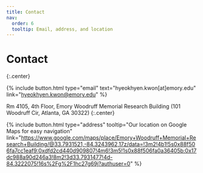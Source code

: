 ```yaml
---
title: Contact
nav:
  order: 6
  tooltip: Email, address, and location
---
```


# Contact
{:.center}


{%
  include button.html
  type="email"
  text="hyeokhyen.kwon[at]emory.edu"
  link="hyeokhyen.kwon@emory.edu"
%}

Rm 4105, 4th Floor, Emory Woodruff Memorial Research Building (101 Woodruff Cir, Atlanta, GA 30322)
{:.center}

{%
  include button.html
  type="address"
  tooltip="Our location on Google Maps for easy navigation"
  link="https://www.google.com/maps/place/Emory+Woodruff+Memorial+Research+Building/@33.7931521,-84.3243962,17z/data=!3m2!4b1!5s0x88f506fa7cc1eaf9:0xdfd2cd440d909807!4m6!3m5!1s0x88f506fa0a36405b:0x17dc988a90d246a3!8m2!3d33.7931477!4d-84.3222075!16s%2Fg%2F1hc27g69j?authuser=0"
%}